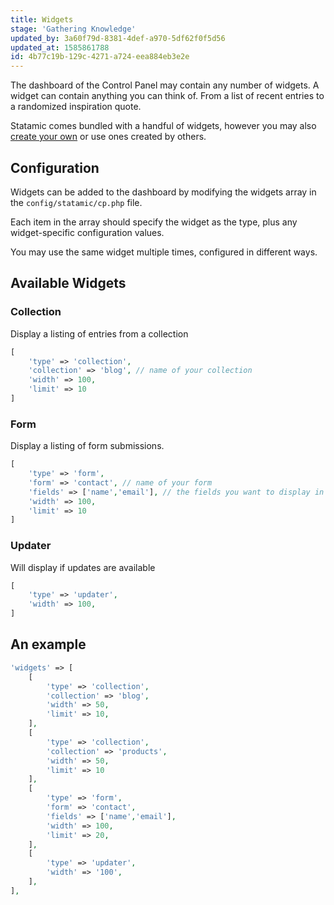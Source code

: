 ```yaml
---
title: Widgets
stage: 'Gathering Knowledge'
updated_by: 3a60f79d-8381-4def-a970-5df62f0f5d56
updated_at: 1585861788
id: 4b77c19b-129c-4271-a724-eea884eb3e2e
---
```

The dashboard of the Control Panel may contain any number of widgets. A widget can contain anything you can think of. From a list of recent entries to a randomized inspiration quote.

Statamic comes bundled with a handful of widgets, however you may also [create your own](https://statamic.dev/extending/widgets) or use ones created by others.

## Configuration
Widgets can be added to the dashboard by modifying the widgets array in the `config/statamic/cp.php` file.

Each item in the array should specify the widget as the type, plus any widget-specific configuration values. 

You may use the same widget multiple times, configured in different ways.

## Available Widgets

### Collection

Display a listing of entries from a collection

``` php
[
	'type' => 'collection',
	'collection' => 'blog', // name of your collection
	'width' => 100,
	'limit' => 10
]
```

### Form

Display a listing of form submissions.

``` php
[
	'type' => 'form',
	'form' => 'contact', // name of your form
    'fields' => ['name','email'], // the fields you want to display in the widget
	'width' => 100,
	'limit' => 10
]
```

### Updater

Will display if updates are available

``` php
[
	'type' => 'updater',
	'width' => 100,
]
```

## An example

``` php
'widgets' => [
    [
        'type' => 'collection',
        'collection' => 'blog',
        'width' => 50,
        'limit' => 10,
    ],
    [
        'type' => 'collection',
        'collection' => 'products',
        'width' => 50,
        'limit' => 10
    ],
    [
        'type' => 'form',
        'form' => 'contact',
        'fields' => ['name','email'],
        'width' => 100,
        'limit' => 20,
    ],
    [
        'type' => 'updater',
        'width' => '100',
    ],
],

```
